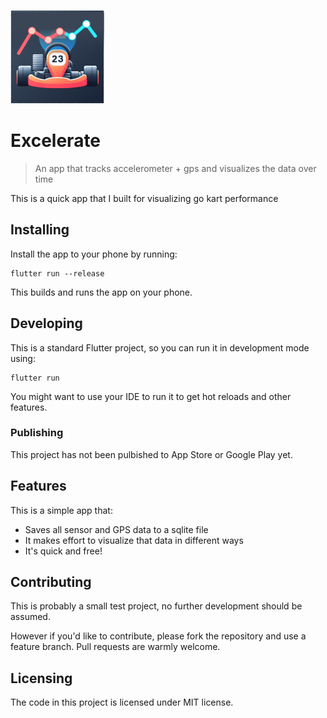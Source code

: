 ![Excelerate app icon](/logo.png)

# Excelerate
> An app that tracks accelerometer + gps and visualizes the data over time

This is a quick app that I built for visualizing go kart performance

## Installing

Install the app to your phone by running:

```shell
flutter run --release
```

This builds and runs the app on your phone.

## Developing

This is a standard Flutter project, so you can run it in development mode using:

```shell
flutter run
```

You might want to use your IDE to run it to get hot reloads and other features.

### Publishing

This project has not been pulbished to App Store or Google Play yet.

## Features

This is a simple app that:
* Saves all sensor and GPS data to a sqlite file
* It makes effort to visualize that data in different ways
* It's quick and free!

## Contributing

This is probably a small test project, no further development should be assumed.

However if you'd like to contribute, please fork the repository and use a
feature branch. Pull requests are warmly welcome.

## Licensing

The code in this project is licensed under MIT license.
